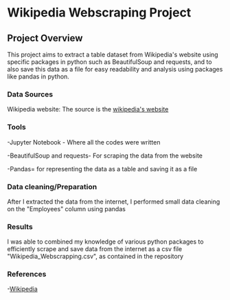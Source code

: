 # Wikipedia Webscraping Project

## Project Overview
This project aims to extract a table dataset from Wikipedia's website using specific packages in python such as BeautifulSoup and requests, 
and to also save this data as a file for easy readability and analysis using packages like pandas in python.

### Data Sources
Wikipedia website: The source is the [wikipedia's website](https://en.wikipedia.org/wiki/List_of_largest_companies_in_the_United_States_by_revenue)

### Tools

-Jupyter Notebook - Where all the codes were written

-BeautifulSoup and requests- For scraping the data from the website

-Pandas= for representing the data as a table and saving it as a file

### Data cleaning/Preparation

After I extracted the data from the internet, I performed small data cleaning on the "Employees" column 
using pandas 

### Results

I was able to combined my knowledge of various python packages to efficiently scrape and save data from the internet
as a csv file "Wikipedia_Webscrapping.csv", as contained in the repository

### References

-[Wikipedia](https://en.wikipedia.org/wiki/List_of_largest_companies_in_the_United_States_by_revenue)


